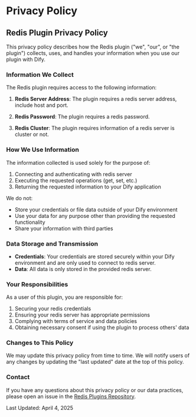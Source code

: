 # Privacy Policy

## Redis Plugin Privacy Policy

This privacy policy describes how the Redis plugin ("we", "our", or "the plugin") collects, uses, and handles your information when you use our plugin with Dify.

### Information We Collect

The Redis plugin requires access to the following information:

1. **Redis Server Address**: The plugin requires a redis server address, include host and port.

2. **Redis Password**: The plugin requires a redis password.

3. **Redis Cluster**: The plugin requires information of a redis server is cluster or not.

### How We Use Information

The information collected is used solely for the purpose of:

1. Connecting and authenticating with redis server
2. Executing the requested operations (get, set, etc.)
3. Returning the requested information to your Dify application

We do not:
- Store your credentials or file data outside of your Dify environment
- Use your data for any purpose other than providing the requested functionality
- Share your information with third parties

### Data Storage and Transmission

- **Credentials**: Your credentials are stored securely within your Dify environment and are only used to connect to redis server.
- **Data**: All data is only stored in the provided redis server.


### Your Responsibilities

As a user of this plugin, you are responsible for:

1. Securing your redis credentials
2. Ensuring your redis server has appropriate permissions
3. Complying with terms of service and data policies
4. Obtaining necessary consent if using the plugin to process others' data

### Changes to This Policy

We may update this privacy policy from time to time. We will notify users of any changes by updating the "last updated" date at the top of this policy.

### Contact

If you have any questions about this privacy policy or our data practices, please open an issue in the [Redis Plugins Repository](https://github.com/ztistic/dify-plugin-redis).

Last Updated: April 4, 2025